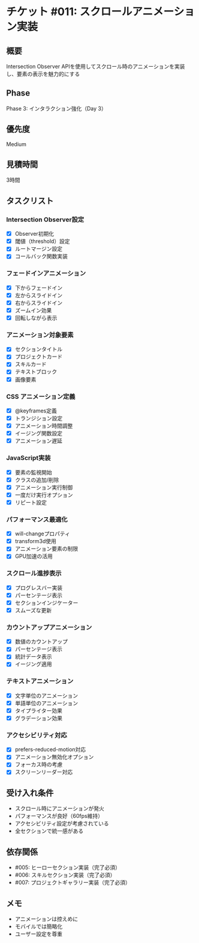 # チケット #011: スクロールアニメーション実装

## 概要
Intersection Observer APIを使用してスクロール時のアニメーションを実装し、要素の表示を魅力的にする

## Phase
Phase 3: インタラクション強化（Day 3）

## 優先度
Medium

## 見積時間
3時間

## タスクリスト

### Intersection Observer設定
- [x] Observer初期化
- [x] 閾値（threshold）設定
- [x] ルートマージン設定
- [x] コールバック関数実装

### フェードインアニメーション
- [x] 下からフェードイン
- [x] 左からスライドイン
- [x] 右からスライドイン
- [x] ズームイン効果
- [x] 回転しながら表示

### アニメーション対象要素
- [x] セクションタイトル
- [x] プロジェクトカード
- [x] スキルカード
- [x] テキストブロック
- [x] 画像要素

### CSS アニメーション定義
- [x] @keyframes定義
- [x] トランジション設定
- [x] アニメーション時間調整
- [x] イージング関数設定
- [x] アニメーション遅延

### JavaScript実装
- [x] 要素の監視開始
- [x] クラスの追加/削除
- [x] アニメーション実行制御
- [x] 一度だけ実行オプション
- [x] リピート設定

### パフォーマンス最適化
- [x] will-changeプロパティ
- [x] transform3d使用
- [x] アニメーション要素の制限
- [x] GPU加速の活用

### スクロール進捗表示
- [x] プログレスバー実装
- [x] パーセンテージ表示
- [x] セクションインジケーター
- [x] スムーズな更新

### カウントアップアニメーション
- [x] 数値のカウントアップ
- [x] パーセンテージ表示
- [x] 統計データ表示
- [x] イージング適用

### テキストアニメーション
- [x] 文字単位のアニメーション
- [x] 単語単位のアニメーション
- [x] タイプライター効果
- [x] グラデーション効果

### アクセシビリティ対応
- [x] prefers-reduced-motion対応
- [x] アニメーション無効化オプション
- [x] フォーカス時の考慮
- [x] スクリーンリーダー対応

## 受け入れ条件
- スクロール時にアニメーションが発火
- パフォーマンスが良好（60fps維持）
- アクセシビリティ設定が考慮されている
- 全セクションで統一感がある

## 依存関係
- #005: ヒーローセクション実装（完了必須）
- #006: スキルセクション実装（完了必須）
- #007: プロジェクトギャラリー実装（完了必須）

## メモ
- アニメーションは控えめに
- モバイルでは簡略化
- ユーザー設定を尊重
